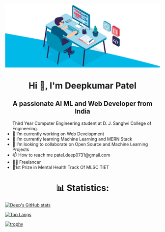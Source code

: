 ![Header](https://raw.githubusercontent.com/Azael-Dev/Azael-Dev/master/coding.gif)


#            <h1 align="center">Hi 👋, I'm Deepkumar Patel</h1>
<h2 align ="center">A passionate AI ML and Web Developer from India</h2>


<ul>Third Year Computer Engineering student at D. J. Sanghvi College of Engineering.


  <li>🔭 I’m currently working on Web Development</li>

  <li>🌱 I’m currently learning Machine Learning and MERN Stack </li>

  <li>👯 I’m looking to collaborate on Open Source  and Machine Learning Projects</li>

  <li>📫 How to reach me patel.deep0731@gmail.com</li>

<li>👨‍💻 Freelancer</li>

  <li>🥇1st Prize in Mental Health Track Of MLSC TIET</li>
</ul>



#                                        <h1 align="center">📊 Statistics:</h1>
[![Deep's GitHub stats](https://github-readme-stats.vercel.app/api?username=deep3040&count_private=true&show_icons=true&theme=radical)](https://github.com/deep3040/github-readme-stats)

[![Top Langs](https://github-readme-stats.vercel.app/api/top-langs/?username=deep3040&langs_count=8&layout=compact)](https://github.com/deep3040/github-readme-stats)

<!-- [![willianrod's wakatime stats](https://github-readme-stats.vercel.app/api/wakatime?username=deep3040)](https://github.com/deep3040/github-readme-stats) -->

<!-- [![Readme Card](https://github-readme-stats.vercel.app/api/pin/?username=deep3040&repo=github-readme-stats)](https://github.com/deep3040/github-readme-stats) -->

[![trophy](https://github-profile-trophy.vercel.app/?username=deep3040&theme=onedark)](https://github.com/ryo-ma/github-profile-trophy)

